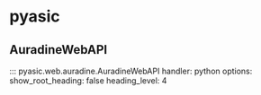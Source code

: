 # pyasic
## AuradineWebAPI
::: pyasic.web.auradine.AuradineWebAPI
    handler: python
    options:
        show_root_heading: false
        heading_level: 4
